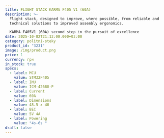 ```yaml
---
title: FLIGHT STACK KARMA F405 V1 (60A)
description: >-
  Flight stack, designed to improve, where possible, from reliable and effective
  technical solutions to improved assembly ergonomics.

  KARMA F405V1 (60A) second step in the pursuit of excellence
date: 2025-10-02T21:13:00.000+03:00
category: politni-steky
product_id: "3231"
image: /img/product.png
price: 1
currency: грн
in_stock: true
specs:
  - label: MCU
    value: STM32F405
  - label: IMU
    value: ICM-42688-P
  - label: Current
    value: 60А
  - label: Dimensions
    value: 48.5 х 40
  - label: BEC
    value: 5V 4A
  - label: Powering
    value: "4s-6s "
draft: false
---
```

   

